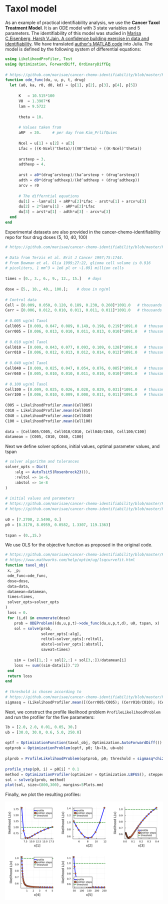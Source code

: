 # Taxol model

As an example of practical identifiability analysis, we use the **Cancer Taxol Treatment Model**. It is an ODE model with 3 state variables and 5 parameters. The identifiability of this model was studied in [Marisa C.Eisenberg, Harsh V.Jain. A confidence building exercise in data and identifiability](https://www.sciencedirect.com/science/article/pii/S0022519317303454). We have translated [author's MATLAB code](https://github.com/marisae/cancer-chemo-identifiability) into Julia. The model is defined by the following system of differential equations:

```julia
using LikelihoodProfiler, Test
using Optimization, ForwardDiff, OrdinaryDiffEq

# https://github.com/marisae/cancer-chemo-identifiability/blob/master/Profile%20Likelihood/testa0_de.m
function ode_func(du, u, p, t, drug)
  let (a0, ka, r0, d0, kd) = (p[1], p[2], p[3], p[4], p[5])

      K   = 10.515*100
      V0  = 1.3907*K
      lam = 9.5722

      theta = 10.

      # Values taken from 
      aRP  = 20.     # per day from Kim_PrlifQuies

      Ncel = u[1] + u[2] + u[3]
      Lfac = ((K-Ncel)^theta)/((V0^theta) + ((K-Ncel)^theta))

      arstexp = 3.
      adthexp = 4.

      arst = a0*(drug^arstexp)/(ka^arstexp + (drug^arstexp))
      adth = d0*(drug^adthexp)/(kd^adthexp + (drug^adthexp))
      arcv = r0

      # The differntial equations
      du[1] = -lam*u[1] + aRP*u[2]*Lfac - arst*u[1] + arcv*u[3]
      du[2] = 2*lam*u[1] - aRP*u[2]*Lfac
      du[3] = arst*u[1] - adth*u[3] - arcv*u[3]
  end
end
```

Experimental datasets are also provided in the cancer-chemo-identifiability repo for four drug doses (5, 10, 40, 100)

```julia
# https://github.com/marisae/cancer-chemo-identifiability/blob/master/Profile%20Likelihood/testa0_fit.m

# Data from Terzis et al. Brit J Cancer 1997;75:1744.
# From Bowman et al. Glia 1999;27:22, glioma cell volume is 0.916
# picoliters, 1 mm^3 = 1e6 pl or ~1.091 million cells

times = [0., 3., 6., 9., 12., 15.]   # days

dose = [5., 10., 40., 100.];    # dose in ng/ml

# Control data
Cell = [0.009, 0.050, 0.120, 0.189, 0.230, 0.260]*1091.0   # thousands of cells
Cerr = [0.006, 0.012, 0.010, 0.011, 0.011, 0.011]*1091.0   # thousands of cells

# 0.005 ug/ml Taxol
Cell005 = [0.009, 0.047, 0.089, 0.149, 0.198, 0.219]*1091.0   # thousands of cells
Cerr005 = [0.006, 0.013, 0.010, 0.011, 0.013, 0.010]*1091.0   # thousands of cells

# 0.010 ug/ml Taxol
Cell010 = [0.009, 0.043, 0.077, 0.093, 0.109, 0.128]*1091.0   # thousands of cells
Cerr010 = [0.006, 0.012, 0.013, 0.012, 0.014, 0.012]*1091.0   # thousands of cells

# 0.040 ug/ml Taxol
Cell040 = [0.009, 0.025, 0.047, 0.054, 0.076, 0.085]*1091.0   # thousands of cells
Cerr040 = [0.005, 0.010, 0.010, 0.011, 0.010, 0.010]*1091.0   # thousands of cells

# 0.100 ug/ml Taxol
Cell100 = [0.009, 0.025, 0.026, 0.028, 0.029, 0.031]*1091.0   # thousands of cells
Cerr100 = [0.006, 0.010, 0.009, 0.008, 0.011, 0.011]*1091.0   # thousands of cells

C005 = LikelihoodProfiler.mean(Cell005)
C010 = LikelihoodProfiler.mean(Cell010)
C040 = LikelihoodProfiler.mean(Cell040)
C100 = LikelihoodProfiler.mean(Cell100)

data = [Cell005/C005, Cell010/C010, Cell040/C040, Cell100/C100]
datamean = [C005, C010, C040, C100]
```

Next we define solver options, initial values, optimal parameter values, and tspan

```julia
# solver algorithm and tolerances
solver_opts = Dict(
    :alg => AutoTsit5(Rosenbrock23()),
    :reltol => 1e-6,
    :abstol => 1e-8
)

# initial values and parameters
# https://github.com/marisae/cancer-chemo-identifiability/blob/master/Profile%20Likelihood/testa0_soln.m#L3-L6
# https://github.com/marisae/cancer-chemo-identifiability/blob/master/Profile%20Likelihood/testa0_fit.m#L4

u0 = [7.2700, 2.5490, 0.]
p0 = [8.3170, 8.0959, 0.0582, 1.3307, 119.1363] 

tspan = (0.,15.)
```
 
 We use OLS for the objective function as proposed in the original code.

 ```julia
# https://github.com/marisae/cancer-chemo-identifiability/blob/master/Profile%20Likelihood/testa0_fit.m#L92
# https://www.mathworks.com/help/optim/ug/lsqcurvefit.html
function taxol_obj(
  x, _p;
  ode_func=ode_func,
  dose=dose,
  data=data,
  datamean=datamean,
  times=times,
  solver_opts=solver_opts
)
  loss = 0.
  for (i,d) in enumerate(dose)
     prob = ODEProblem((du,u,p,t)->ode_func(du,u,p,t,d), u0, tspan, x)
     sol = solve(prob, 
                 solver_opts[:alg], 
                 reltol=solver_opts[:reltol],
                 abstol=solver_opts[:abstol],
                 saveat=times)
      
     sim = (sol[1,:] + sol[2,:] + sol[3,:])/datamean[i]
     loss += sum((sim-data[i]).^2)
  end
  return loss
end

# threshold is chosen according to
# https://github.com/marisae/cancer-chemo-identifiability/blob/master/Profile%20Likelihood/testa0_fit.m#L40-L41
sigmasq = (LikelihoodProfiler.mean([(Cerr005/C005); (Cerr010/C010); (Cerr040/C040); (Cerr100/C100)]))^2
```

Next, we construct the profile likelihood problem `ProfileLikelihoodProblem` and run the profiler for the five parameters:

```julia
lb = [2.0, 2.0, 0.01, 0.05, 30.]
ub = [30.0, 30.0, 0.6, 5.0, 250.0]

optf = OptimizationFunction(taxol_obj, Optimization.AutoForwardDiff())
optprob = OptimizationProblem(optf, p0; lb=lb, ub=ub)

plprob = ProfileLikelihoodProblem(optprob, p0; threshold = sigmasq*chi2_quantile(0.95, 5))

profile_step(p0, i) = p0[i] * 0.1
method = OptimizationProfiler(optimizer = Optimization.LBFGS(), stepper = FixedStep(; initial_step=profile_step))
sol = solve(plprob, method)
plot(sol, size=(800,300), margins=5Plots.mm)
```

Finally, we plot the resulting profiles:

![taxol.png](taxol.svg)
